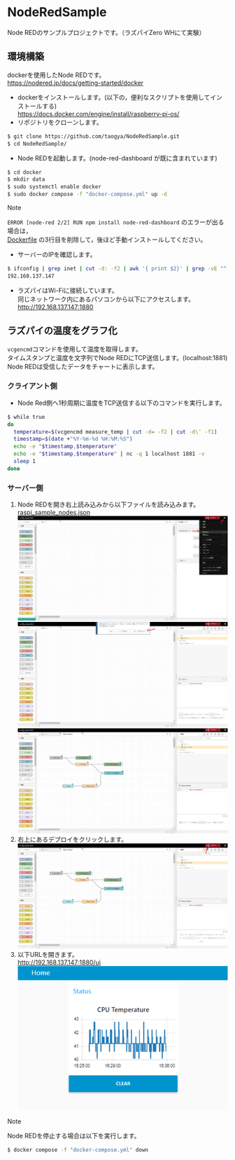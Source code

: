 # NodeRedSample
Node REDのサンプルプロジェクトです。（ラズパイZero WHにて実験）

## 環境構築
dockerを使用したNode REDです。<br>
https://nodered.jp/docs/getting-started/docker

- dockerをインストールします。(以下の，便利なスクリプトを使用してインストールする)<br>
https://docs.docker.com/engine/install/raspberry-pi-os/
- リポジトリをクローンします。<br>
```sh
$ git clone https://github.com/taogya/NodeRedSample.git
$ cd NodeRedSample/
```
- Node REDを起動します。(node-red-dashboard が既に含まれています)<br>
```sh
$ cd docker
$ mkdir data
$ sudo systemctl enable docker
$ sudo docker compose -f "docker-compose.yml" up -d
```
> [!NOTE]
> `ERROR [node-red 2/2] RUN npm install node-red-dashboard` のエラーが出る場合は，<br>
> [Dockerfile](docker/Dockerfile) の3行目を削除して，後ほど手動インストールしてください。<br>
- サーバーのIPを確認します。
```sh
$ ifconfig | grep inet | cut -d: -f2 | awk '{ print $2}' | grep -vE "^(127\..*|172\..*|\s*)$"
192.168.137.147
```
- ラズパイはWi-Fiに接続しています。<br>
  同じネットワーク内にあるパソコンから以下にアクセスします。<br>
  http://192.168.137.147:1880

## ラズパイの温度をグラフ化
`vcgencmd`コマンドを使用して温度を取得します。<br>
タイムスタンプと温度を文字列でNode REDにTCP送信します。(localhost:1881)<br>
Node REDは受信したデータをチャートに表示します。

### クライアント側
- Node Red側へ1秒周期に温度をTCP送信する以下のコマンドを実行します。
```sh
$ while true
do
  temperature=$(vcgencmd measure_temp | cut -d= -f2 | cut -d\' -f1)
  timestamp=$(date +"%Y-%m-%d %H:%M:%S")
  echo -e "$timestamp,$temperature"
  echo -e "$timestamp,$temperature" | nc -q 1 localhost 1881 -v
  sleep 1
done
```

### サーバー側
1. Node REDを開き右上読み込みから以下ファイルを読み込みます。<br>
  [raspi_sample_nodes.json](nodes/raspi_sample_nodes.json)<br>
  ![do_reading](resources/do_reading.png)<br>
  ![read_and_copy](resources/read_and_copy.png)<br>
  ![read_node](resources/read_node.png)
1. 右上にあるデプロイをクリックします。<br>
  ![do_deploying](resources/do_deploying.png)
1. 以下URLを開きます。<br>
  http://192.168.137.147:1880/ui <br>
  ![ui_view](resources/ui_view.png)

> [!NOTE]
> Node REDを停止する場合は以下を実行します。<br>
```sh
$ docker compose -f "docker-compose.yml" down
```
